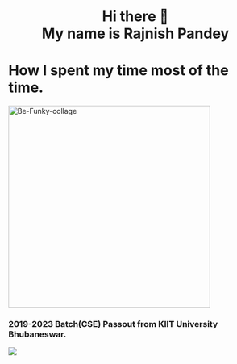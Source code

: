<h1 align="center">Hi there 👋 <br>
  My name is Rajnish Pandey </h1>
  
<h1>How I spent my time most of the time.</h1>
<a href="https://ibb.co/Jd61M0P"><img width="400" height="400" src="https://i.ibb.co/KG4P3RH/Be-Funky-collage.jpg" alt="Be-Funky-collage" border="0"></a>

<h3>2019-2023 Batch(CSE) Passout from KIIT University Bhubaneswar. </h3>


   <a class="footer-link" href="https://github.com/rajnish-pandey"><img src="https://img.icons8.com/fluent-systems-filled/48/000000/github.png"/></a>
<!--
**rajnish-pandey/rajnish-pandey** is a ✨ _special_ ✨ repository because its `README.md` (this file) appears on your GitHub profile.


- 😄 Pronouns: ...
- ⚡ Fun fact: ...
-->
